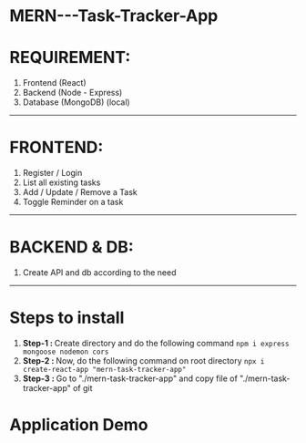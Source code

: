 # MERN---Task-Tracker-App
<h1>REQUIREMENT:</h1>
<ol>
    <li>Frontend (React)</li>
    <li>Backend (Node - Express)</li>
    <li>Database (MongoDB) (local)</li>
</ol>
<hr />
<h1>FRONTEND:</h1>
<ol>
    <li>Register / Login</li>
    <li>List all existing tasks</li>
    <li>Add / Update / Remove a Task</li>
    <li>Toggle Reminder on a task</li>
</ol>
<hr />
<h1>BACKEND & DB:</h1>
<ol>
    <li>Create API and db according to the need</li>
</ol>
<hr />
<h1>Steps to install</h1>
<ol>
    <li><b>Step-1 : </b>Create directory and do the following command <code>npm i express mongoose nodemon cors</code></li>
    <li><b>Step-2 : </b>Now, do the following command on root directory <code>npx i create-react-app "mern-task-tracker-app"</code></li>
    <li><b>Step-3 : </b>Go to "./mern-task-tracker-app" and copy file of "./mern-task-tracker-app" of git</li>
</ol>

<h1>Application Demo</h1>
